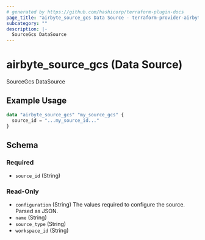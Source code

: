```yaml
---
# generated by https://github.com/hashicorp/terraform-plugin-docs
page_title: "airbyte_source_gcs Data Source - terraform-provider-airbyte"
subcategory: ""
description: |-
  SourceGcs DataSource
---
```


# airbyte_source_gcs (Data Source)

SourceGcs DataSource

## Example Usage

```terraform
data "airbyte_source_gcs" "my_source_gcs" {
  source_id = "...my_source_id..."
}
```

<!-- schema generated by tfplugindocs -->
## Schema

### Required

- `source_id` (String)

### Read-Only

- `configuration` (String) The values required to configure the source. Parsed as JSON.
- `name` (String)
- `source_type` (String)
- `workspace_id` (String)


